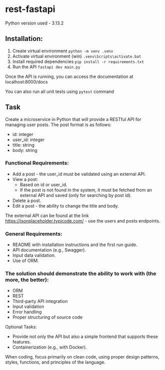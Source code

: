 # rest-fastapi
Python version used - 3.13.2

## Installation:
1. Create virtual environment `python -m venv .venv`
2. Activate virtual environment (win) `.venv\Scripts\activate.bat`
3. Install required dependencies `pip install -r requirements.txt`
4. Run the API `fastapi dev main.py`

Once the API is running, you can access the documentation at localhost:8000/docs

You can also run all unit tests using `pytest` command

## Task

Create a microservice in Python that will provide a RESTful API for managing user posts. The post format is as follows:
- id: integer
- user_id: integer
- title: string
- body: string

### Functional Requirements:
- Add a post - the user_id must be validated using an external API.
- View a post:
    - Based on id or user_id.
    - If the post is not found in the system, it must be fetched from an external API and saved (only for searching by post id).
- Delete a post.
- Edit a post - the ability to change the title and body.

The external API can be found at the link https://jsonplaceholder.typicode.com/ - use the users and posts endpoints.

### General Requirements:
- README with installation instructions and the first run guide.
- API documentation (e.g., Swagger).
- Input data validation.
- Use of ORM.

### The solution should demonstrate the ability to work with (the more, the better):
- ORM
- REST
- Third-party API integration
- Input validation
- Error handling
- Proper structuring of source code

Optional Tasks:
- Provide not only the API but also a simple frontend that supports these features.
- Containerization (e.g., with Docker).

When coding, focus primarily on clean code, using proper design patterns, styles, functions, and principles of the language.